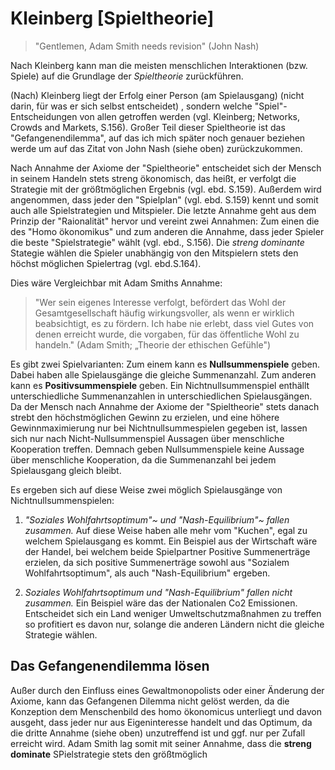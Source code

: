 # Kleinberg [Spieltheorie]

>"Gentlemen, Adam Smith needs revision" (John Nash)

Nach Kleinberg kann man die meisten menschlichen Interaktionen (bzw. Spiele) auf die Grundlage der *Spieltheorie* zurückführen. <!-- FIXME: Wo sagt er das? FB-->

(Nach) <!-- FIXME:  Laut FB--> Kleinberg liegt der Erfolg einer Person (am Spielausgang) <!-- FIXME: im Spiel FB--> (nicht darin, für was er sich selbst entscheidet) <!-- FIXME: nicht in seinen eigenen Entscheidungen -->
, sondern <!-- FIXME: darin  FB-->
welche "Spiel"-Entscheidungen von allen <!-- FIXME: anderen FB-->
getroffen werden (vgl. Kleinberg; Networks, Crowds and Markets, S.156).
Großer Teil dieser Spieltheorie ist das "Gefangenendilemma", auf das ich mich später noch genauer beziehen werde um auf das Zitat von John Nash (siehe oben) zurückzukommen.


Nach Annahme der Axiome der "Spieltheorie" entscheidet sich der Mensch in seinem Handeln stets streng ökonomisch, das heißt, er verfolgt die Strategie mit der größtmöglichen Ergebnis (vgl. ebd. S.159).
Außerdem wird angenommen, dass jeder den "Spielplan" (vgl. ebd. S.159) kennt und somit auch alle Spielstrategien und Mitspieler.
Die letzte Annahme geht aus dem Prinzip der "Raionalität" hervor und vereint zwei Annahmen: Zum einen die des "Homo ökonomikus" und zum anderen die Annahme, dass jeder Spieler die beste "Spielstrategie" wählt (vgl. ebd., S.156).
Die *streng dominante* Stategie wählen die Spieler unabhängig von den Mitspielern stets den höchst möglichen Spielertrag (vgl. ebd.S.164). <!-- FIXME: Satz nochmal durchlesen, iwas fehlt FB-->

Dies wäre Vergleichbar mit Adam Smiths Annahme:

>"Wer sein eigenes Interesse verfolgt, befördert das Wohl der Gesamtgesellschaft häufig wirkungsvoller, als wenn er wirklich beabsichtigt, es zu fördern. Ich habe nie erlebt, dass viel Gutes von denen erreicht wurde, die vorgaben, für das öffentliche Wohl zu handeln." (Adam Smith; „Theorie der ethischen Gefühle")

Es gibt zwei Spielvarianten:
Zum einem kann es **Nullsummenspiele** geben.
Dabei haben alle Spielausgänge die gleiche Summenanzahl.
Zum anderen kann es **Positivsummenspiele** geben.
Ein Nichtnullsummenspiel enthällt unterschiedliche Summenanzahlen in unterschiedlichen Spielausgängen.
Da der Mensch nach Annahme der Axiome der "Spieltheorie" stets danach strebt den höchstmöglichen Gewinn zu erzielen, und eine höhere Gewinnmaximierung nur bei Nichtnullsummespielen gegeben ist, lassen sich nur nach Nicht-Nullsummenspiel Aussagen über menschliche Kooperation treffen.
Demnach geben Nullsummenspiele keine Aussage über menschliche Kooperation, da die Summenanzahl bei jedem Spielausgang gleich bleibt.


Es ergeben sich auf diese Weise zwei möglich Spielausgänge von Nichtnullsummenspielen:

1. *"Soziales Wohlfahrtsoptimum"~ <!-- TODO: Definition ins GLossar einfügen --> und "Nash-Equilibrium"~ fallen zusammen.*
Auf diese Weise haben alle mehr vom "Kuchen", egal zu welchem Spielausgang es kommt. <!-- FIXME: eigentlich ja nicht, es ist nicht egal wie das Spiel ausgeht, sondern klar, oder hab ich das falsch verstanden? FB-->
Ein Beispiel aus der Wirtschaft wäre der Handel, bei welchem  beide Spielpartner Positive Summenerträge erzielen, da sich positive Summenerträge sowohl aus "Sozialem Wohlfahrtsoptimum", als auch "Nash-Equilibrium" ergeben.

2. *Soziales Wohlfahrtsoptimum und "Nash-Equilibrium" fallen nicht zusammen.*
Ein Beispiel wäre das der Nationalen Co2 Emissionen. Entscheidet sich ein Land weniger Umweltschutzmaßnahmen zu treffen so profitiert es davon nur, solange die anderen Ländern nicht die gleiche Strategie wählen.

 ## Das Gefangenendilemma lösen

Außer durch den Einfluss eines Gewaltmonopolists oder einer Änderung der Axiome, kann das Gefangenen Dilemma nicht gelöst werden, da die Konzeption dem Menschenbild des homo ökonomicus unterliegt und davon ausgeht, dass jeder nur aus Eigeninteresse handelt und das Optimum, da die dritte Annahme (siehe oben) unzutreffend ist und ggf. nur per Zufall erreicht wird.
Adam Smith lag somit mit seiner Annahme, dass die **streng dominate** SPielstrategie stets den größtmöglich  
